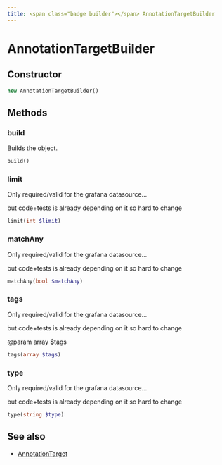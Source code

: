```yaml
---
title: <span class="badge builder"></span> AnnotationTargetBuilder
---
```

# <span class="badge builder"></span> AnnotationTargetBuilder

## Constructor

```php
new AnnotationTargetBuilder()
```
## Methods

### <span class="badge object-method"></span> build

Builds the object.

```php
build()
```

### <span class="badge object-method"></span> limit

Only required/valid for the grafana datasource...

but code+tests is already depending on it so hard to change

```php
limit(int $limit)
```

### <span class="badge object-method"></span> matchAny

Only required/valid for the grafana datasource...

but code+tests is already depending on it so hard to change

```php
matchAny(bool $matchAny)
```

### <span class="badge object-method"></span> tags

Only required/valid for the grafana datasource...

but code+tests is already depending on it so hard to change

@param array<string> $tags

```php
tags(array $tags)
```

### <span class="badge object-method"></span> type

Only required/valid for the grafana datasource...

but code+tests is already depending on it so hard to change

```php
type(string $type)
```

## See also

 * <span class="badge object-type-class"></span> [AnnotationTarget](./object-AnnotationTarget.md)
